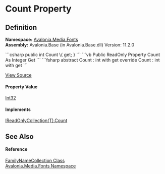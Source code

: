 # Count Property




## Definition
**Namespace:** <a href="N_Avalonia_Media_Fonts">Avalonia.Media.Fonts</a>  
**Assembly:** Avalonia.Base (in Avalonia.Base.dll) Version: 11.2.0

<Tabs groupId="api-code-preview">
<TabItem value="csharp" label="C#">
```csharp
public int Count \{ get; }
```
</TabItem>
<TabItem value="vb" label="VB">
```vb
Public ReadOnly Property Count As Integer
	Get
```
</TabItem>
<TabItem value="fsharp" label="F#">
```fsharp
abstract Count : int with get
override Count : int with get
```
</TabItem>
</Tabs>



<a href="https://github.com/AvaloniaUI/Avalonia/tree/master/src/Avalonia.Base/Media/Fonts/FamilyNameCollection.cs#L148" title="View the source code">View Source</a>



#### Property Value
<a href="https://learn.microsoft.com/dotnet/api/system.int32" target="_blank" rel="noopener noreferrer">Int32</a>

#### Implements
<a href="https://learn.microsoft.com/dotnet/api/system.collections.generic.ireadonlycollection-1.count" target="_blank" rel="noopener noreferrer">IReadOnlyCollection(T).Count</a>  


## See Also


#### Reference
<a href="T_Avalonia_Media_Fonts_FamilyNameCollection">FamilyNameCollection Class</a>  
<a href="N_Avalonia_Media_Fonts">Avalonia.Media.Fonts Namespace</a>  
